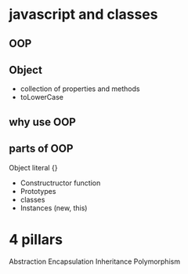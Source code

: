 # javascript and classes

## OOP
<!-- programming peridyme: code structure(styles) -->

## Object
- collection of properties and methods
- toLowerCase

## why use OOP


## parts of OOP
Object literal {}

- Constructructor function
- Prototypes
- classes
- Instances (new, this)

# 4 pillars
Abstraction
Encapsulation
Inheritance
Polymorphism